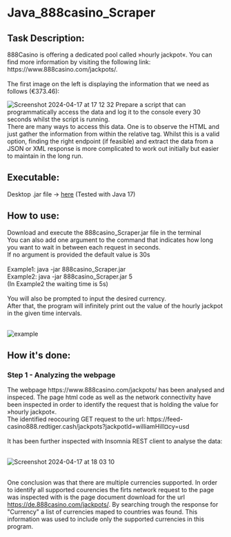 # Java_888casino_Scraper

<h2>Task Description:</h2>
888Casino is offering a dedicated pool called »hourly jackpot«. You can find more information by visiting the following link:
<br> https://www.888casino.com/jackpots/.
<br><br>
The first image on the left is displaying the information that we need as follows (€373.46):

![Screenshot 2024-04-17 at 17 12 32](https://github.com/filiph-r/Java_888casino_Scraper/assets/48492507/41db4801-3cef-4acd-8465-1c9eeac00bc0)
Prepare a script that can programmatically access the data and log it to the console every 30 seconds whilst the script is running.<br>
There are many ways to access this data. One is to observe the HTML and just gather the information from within the relative tag. Whilst this is a valid option, finding the right endpoint (if feasible) and extract the data from a JSON or XML response is more complicated to work out initially but easier to maintain in the long run.<br>

<h2>Executable:</h2>

Desktop .jar file -> [here](https://github.com/filiph-r/Java_888casino_Scraper/raw/main/executables/888casino_Scraper.jar) (Tested with Java 17)<br>

<h2>How to use:</h2>
Download and execute the 888casino_Scraper.jar file in the terminal<br>
You can also add one argument to the command that indicates how long you want to wait in between each request in seconds. <br>
If no argument is provided the default value is 30s<br><br>
Example1: java -jar 888casino_Scraper.jar<br>
Example2: java -jar 888casino_Scraper.jar 5<br>
(In Example2 the waiting time is 5s)<br><br>
You will also be prompted to input the desired currency.<br>
After that, the program will infinitely print out the value of the hourly jackpot in the given time intervals.<br><br>

![example](https://github.com/filiph-r/Java_888casino_Scraper/assets/48492507/2d31c117-5adb-4b31-8843-fb4b2de5b1bb)

<h2>How it's done:</h2>
<h3>Step 1 - Analyzing the webpage</h3>
The webpage https://www.888casino.com/jackpots/ has been analysed and inspeced. The page html code as well as the network connectivity have been inspected in order to identify the request that is holding the value for »hourly jackpot«. <br>
The identified reocouring GET request to the url: https://feed-casino888.redtiger.cash/jackpots?jackpotId=williamHill&currency=usd <br><br>
It has been further inspected with Insomnia REST client to analyse the data: <br><br>

![Screenshot 2024-04-17 at 18 03 10](https://github.com/filiph-r/Java_888casino_Scraper/assets/48492507/cf4c7013-94a7-40c8-9d63-d48fdf0d1afe)<br><br>

One conclusion was that there are multiple currencies supported. In order to identify all supported courencies the firts network request to the page was inspected with is the page document download for the url https://de.888casino.com/jackpots/. By searching trough the response for "Currency" a list of currencies maped to countries was found. This information was used to include only the supported currencies in this program.




